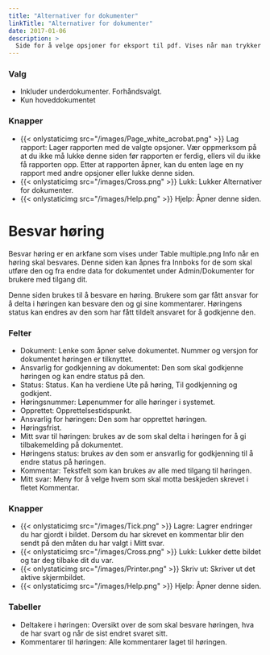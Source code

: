 ```yaml
---
title: "Alternativer for dokumenter"
linkTitle: "Alternativer for dokumenter"
date: 2017-01-06
description: >
  Side for å velge opsjoner for eksport til pdf. Vises når man trykker på Vis som pdf - knappen fra et dokument ...
---
```

### Valg

- Inkluder underdokumenter. Forhåndsvalgt.
- Kun hoveddokumentet

### Knapper

- {{< onlystaticimg src="/images/Page_white_acrobat.png" >}} Lag rapport: Lager rapporten med de valgte opsjoner. Vær oppmerksom på at du ikke må lukke denne siden før rapporten er ferdig, ellers vil du ikke få rapporten opp. Etter at rapporten åpner, kan du enten lage en ny rapport med andre opsjoner eller lukke denne siden.
- {{< onlystaticimg src="/images/Cross.png" >}} Lukk: Lukker Alternativer for dokumenter.
- {{< onlystaticimg src="/images/Help.png" >}} Hjelp: Åpner denne siden.

# Besvar høring
Besvar høring er en arkfane som vises under Table multiple.png Info når en høring skal besvares. Denne siden kan åpnes fra Innboks for de som skal utføre den og fra endre data for dokumentet under Admin/Dokumenter for brukere med tilgang dit.

Denne siden brukes til å besvare en høring. Brukere som gar fått ansvar for å delta i høringen kan besvare den og gi sine kommentarer. Høringens status kan endres av den som har fått tildelt ansvaret for å godkjenne den.

### Felter

- Dokument: Lenke som åpner selve dokumentet. Nummer og versjon for dokumentet høringen er tilknyttet.
- Ansvarlig for godkjenning av dokumentet: Den som skal godkjenne høringen og kan endre status på den.
- Status: Status. Kan ha verdiene Ute på høring, Til godkjenning og godkjent.
- Høringsnummer: Løpenummer for alle høringer i systemet.
- Opprettet: Opprettelsestidspunkt.
- Ansvarlig for høringen: Den som har opprettet høringen.
- Høringsfrist.
- Mitt svar til høringen: brukes av de som skal delta i høringen for å gi tilbakemelding på dokumentet.
- Høringens status: brukes av den som er ansvarlig for godkjenning til å endre status på høringen.
- Kommentar: Tekstfelt som kan brukes av alle med tilgang til høringen.
- Mitt svar: Meny for å velge hvem som skal motta beskjeden skrevet i fletet Kommentar.

### Knapper

- {{< onlystaticimg src="/images/Tick.png" >}} Lagre: Lagrer endringer du har gjordt i bildet. Dersom du har skrevet en kommentar blir den sendt på den måten du har valgt i Mitt svar.
- {{< onlystaticimg src="/images/Cross.png" >}} Lukk: Lukker dette bildet og tar deg tilbake dit du var.
- {{< onlystaticimg src="/images/Printer.png" >}} Skriv ut: Skriver ut det aktive skjermbildet.
- {{< onlystaticimg src="/images/Help.png" >}} Hjelp: Åpner denne siden.

### Tabeller

- Deltakere i høringen: Oversikt over de som skal besvare høringen, hva de har svart og når de sist endret svaret sitt.
- Kommentarer til høringen: Alle kommentarer laget til høringen.
